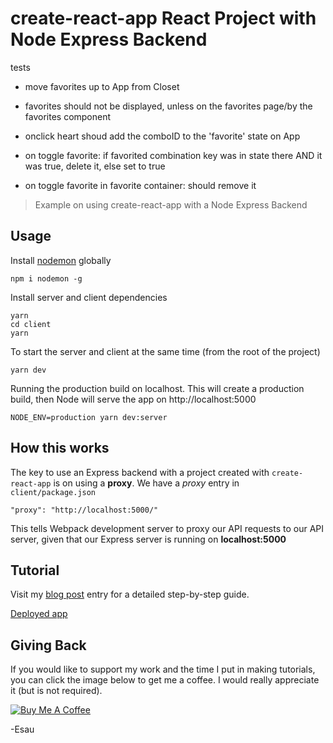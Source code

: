 # create-react-app React Project with Node Express Backend
tests
- move favorites up to App from Closet
- favorites should not be displayed, unless on the favorites page/by the favorites component
- onclick heart shoud add the comboID to the 'favorite' state on App
- on toggle favorite: if favorited combination key was in state there AND it was true, delete it, else set to true

- on toggle favorite in favorite container: should remove it

> Example on using create-react-app with a Node Express Backend

## Usage

Install [nodemon](https://github.com/remy/nodemon) globally

```
npm i nodemon -g
```

Install server and client dependencies

```
yarn
cd client
yarn
```

To start the server and client at the same time (from the root of the project)

```
yarn dev
```

Running the production build on localhost. This will create a production build, then Node will serve the app on http://localhost:5000

```
NODE_ENV=production yarn dev:server
```

## How this works

The key to use an Express backend with a project created with `create-react-app` is on using a **proxy**. We have a _proxy_ entry in `client/package.json`

```
"proxy": "http://localhost:5000/"
```

This tells Webpack development server to proxy our API requests to our API server, given that our Express server is running on **localhost:5000**

## Tutorial

Visit my [blog post](https://medium.freecodecamp.org/how-to-make-create-react-app-work-with-a-node-backend-api-7c5c48acb1b0) entry for a detailed step-by-step guide.

[Deployed app](https://cra-express.herokuapp.com/)

## Giving Back

If you would like to support my work and the time I put in making tutorials, you can click the image below to get me a coffee. I would really appreciate it (but is not required).

[![Buy Me A Coffee](https://www.buymeacoffee.com/assets/img/custom_images/black_img.png)](https://www.buymeacoffee.com/esausilva)

-Esau
